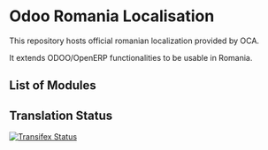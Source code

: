 

Odoo Romania Localisation
=========================

This repository hosts official romanian localization provided by OCA.

It extends ODOO/OpenERP functionalities to be usable in Romania.


List of Modules
---------------

[//]: # (addons)
[//]: # (end addons)

Translation Status
------------------
[![Transifex Status](https://www.transifex.com/projects/p/OCA-l10n-romania-10-0/chart/image_png)](https://www.transifex.com/projects/p/OCA-l10n-romania-10-0)

